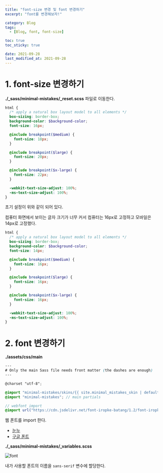 ```yaml
---
title: "font-size 변경 및 font 변경하기"
excerpt: "font를 변경해보자!"

category: Blog
tags:
  - [Blog, font, font-size]

toc: true
toc_sticky: true

date: 2021-09-28
last_modified_at: 2021-09-28
---
```


# 1. font-size 변경하기

**./\_sass/minimal-mistakes/\_reset.scss** 파일로 이동한다.

```scss
html {
  /* apply a natural box layout model to all elements */
  box-sizing: border-box;
  background-color: $background-color;
  font-size: 16px;

  @include breakpoint($medium) {
    font-size: 18px;
  }

  @include breakpoint($large) {
    font-size: 20px;
  }

  @include breakpoint($x-large) {
    font-size: 22px;
  }

  -webkit-text-size-adjust: 100%;
  -ms-text-size-adjust: 100%;
}
```

초기 설정이 위와 같이 되어 있다.

컴퓨터 화면에서 보이는 글자 크기가 너무 커서 컴퓨터는 16px로 고정하고 모바일은 14px로 고정했다.

```scss
html {
  /* apply a natural box layout model to all elements */
  box-sizing: border-box;
  background-color: $background-color;
  font-size: 14px;

  @include breakpoint($medium) {
    font-size: 16px;
  }

  @include breakpoint($large) {
    font-size: 16px;
  }

  @include breakpoint($x-large) {
    font-size: 16px;
  }

  -webkit-text-size-adjust: 100%;
  -ms-text-size-adjust: 100%;
}
```

# 2. font 변경하기

**./assets/css/main**

```scss
---
# Only the main Sass file needs front matter (the dashes are enough)
---

@charset "utf-8";

@import "minimal-mistakes/skins/{{ site.minimal_mistakes_skin | default: 'default' }}"; // skin
@import "minimal-mistakes"; // main partials

// webfont import
@import url("https://cdn.jsdelivr.net/font-iropke-batang/1.2/font-iropke-batang.css");
```

웹 폰트를 import 한다.

- [눈누](https://noonnu.cc/)
- [구글 폰트](https://fonts.google.com/)

**./\_sass/minimal-mistakes/\_variables.scss**

![font](https://user-images.githubusercontent.com/52882578/134999210-a7c617cb-3f38-4b5b-887d-565f028f1aed.PNG)

내가 사용할 폰트의 이름을 `sans-serif` 변수에 할당한다.
